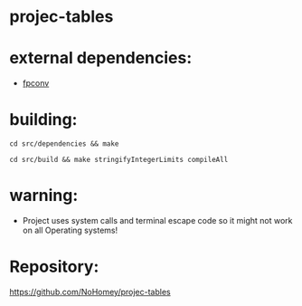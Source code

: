 # projec-tables

# external dependencies:

- [fpconv](https://github.com/night-shift/fpconv.git)

# building:

`cd src/dependencies && make`

`cd src/build && make stringifyIntegerLimits compileAll`

# warning:

- Project uses system calls and terminal escape code so it might not work on all Operating systems!

# Repository:

https://github.com/NoHomey/projec-tables
